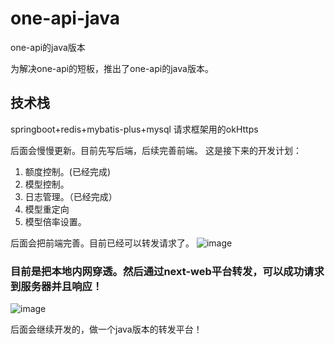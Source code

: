 # one-api-java
one-api的java版本

为解决one-api的短板，推出了one-api的java版本。

## 技术栈
springboot+redis+mybatis-plus+mysql
请求框架用的okHttps


后面会慢慢更新。目前先写后端，后续完善前端。
这是接下来的开发计划：

1. 额度控制。(已经完成)
2. 模型控制。
3. 日志管理。（已经完成）
4. 模型重定向
5. 模型倍率设置。

后面会把前端完善。目前已经可以转发请求了。
![image](https://github.com/thb10086/one-api-java/assets/68690699/dd5acc33-ebae-474a-9406-d2da68ba1d60)
### 目前是把本地内网穿透。然后通过next-web平台转发，可以成功请求到服务器并且响应！
![image](https://github.com/thb10086/one-api-java/assets/68690699/c3fc8147-fa33-4ca2-ab56-05c12f9c933a)

后面会继续开发的，做一个java版本的转发平台！
